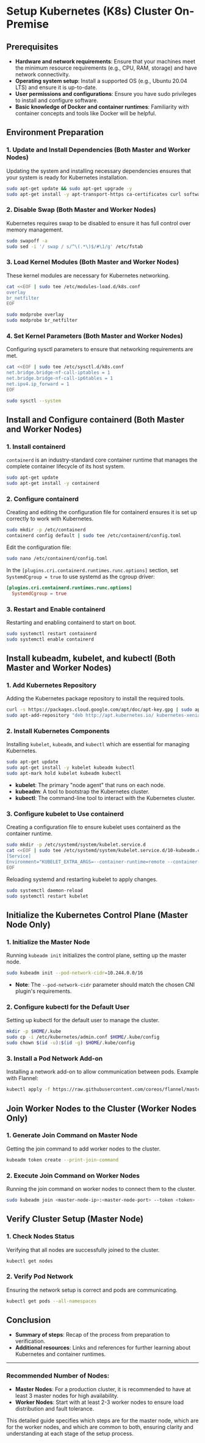 # **Setup Kubernetes (K8s) Cluster On-Premise**

## **Prerequisites**

- **Hardware and network requirements**: Ensure that your machines meet the minimum resource requirements (e.g., CPU, RAM, storage) and have network connectivity.
- **Operating system setup**: Install a supported OS (e.g., Ubuntu 20.04 LTS) and ensure it is up-to-date.
- **User permissions and configurations**: Ensure you have sudo privileges to install and configure software.
- **Basic knowledge of Docker and container runtimes**: Familiarity with container concepts and tools like Docker will be helpful.

## **Environment Preparation**

### **1. Update and Install Dependencies (Both Master and Worker Nodes)**

Updating the system and installing necessary dependencies ensures that your system is ready for Kubernetes installation.

```bash
sudo apt-get update && sudo apt-get upgrade -y
sudo apt-get install -y apt-transport-https ca-certificates curl software-properties-common
```

### **2. Disable Swap (Both Master and Worker Nodes)**

Kubernetes requires swap to be disabled to ensure it has full control over memory management.

```bash
sudo swapoff -a
sudo sed -i '/ swap / s/^\(.*\)$/#\1/g' /etc/fstab
```

### **3. Load Kernel Modules (Both Master and Worker Nodes)**

These kernel modules are necessary for Kubernetes networking.

```bash
cat <<EOF | sudo tee /etc/modules-load.d/k8s.conf
overlay
br_netfilter
EOF

sudo modprobe overlay
sudo modprobe br_netfilter
```

### **4. Set Kernel Parameters (Both Master and Worker Nodes)**

Configuring sysctl parameters to ensure that networking requirements are met.

```bash
cat <<EOF | sudo tee /etc/sysctl.d/k8s.conf
net.bridge.bridge-nf-call-iptables = 1
net.bridge.bridge-nf-call-ip6tables = 1
net.ipv4.ip_forward = 1
EOF

sudo sysctl --system
```

## **Install and Configure containerd (Both Master and Worker Nodes)**

### **1. Install containerd**

`containerd` is an industry-standard core container runtime that manages the complete container lifecycle of its host system.

```bash
sudo apt-get update
sudo apt-get install -y containerd
```

### **2. Configure containerd**

Creating and editing the configuration file for containerd ensures it is set up correctly to work with Kubernetes.

```bash
sudo mkdir -p /etc/containerd
containerd config default | sudo tee /etc/containerd/config.toml
```

Edit the configuration file:

```bash
sudo nano /etc/containerd/config.toml
```

In the `[plugins.cri.containerd.runtimes.runc.options]` section, set `SystemdCgroup = true` to use systemd as the cgroup driver:

```toml
[plugins.cri.containerd.runtimes.runc.options]
  SystemdCgroup = true
```

### **3. Restart and Enable containerd**

Restarting and enabling containerd to start on boot.

```bash
sudo systemctl restart containerd
sudo systemctl enable containerd
```

## **Install kubeadm, kubelet, and kubectl (Both Master and Worker Nodes)**

### **1. Add Kubernetes Repository**

Adding the Kubernetes package repository to install the required tools.

```bash
curl -s https://packages.cloud.google.com/apt/doc/apt-key.gpg | sudo apt-key add -
sudo apt-add-repository "deb http://apt.kubernetes.io/ kubernetes-xenial main"
```

### **2. Install Kubernetes Components**

Installing `kubelet`, `kubeadm`, and `kubectl` which are essential for managing Kubernetes.

```bash
sudo apt-get update
sudo apt-get install -y kubelet kubeadm kubectl
sudo apt-mark hold kubelet kubeadm kubectl
```

- **kubelet**: The primary "node agent" that runs on each node.
- **kubeadm**: A tool to bootstrap the Kubernetes cluster.
- **kubectl**: The command-line tool to interact with the Kubernetes cluster.

### **3. Configure kubelet to Use containerd**

Creating a configuration file to ensure kubelet uses containerd as the container runtime.

```bash
sudo mkdir -p /etc/systemd/system/kubelet.service.d
cat <<EOF | sudo tee /etc/systemd/system/kubelet.service.d/10-kubeadm.conf
[Service]
Environment="KUBELET_EXTRA_ARGS=--container-runtime=remote --container-runtime-endpoint=unix:///run/containerd/containerd.sock"
EOF
```

Reloading systemd and restarting kubelet to apply changes.

```bash
sudo systemctl daemon-reload
sudo systemctl restart kubelet
```

## **Initialize the Kubernetes Control Plane (Master Node Only)**

### **1. Initialize the Master Node**

Running `kubeadm init` initializes the control plane, setting up the master node.

```bash
sudo kubeadm init --pod-network-cidr=10.244.0.0/16
```

- **Note**: The `--pod-network-cidr` parameter should match the chosen CNI plugin's requirements.

### **2. Configure kubectl for the Default User**

Setting up kubectl for the default user to manage the cluster.

```bash
mkdir -p $HOME/.kube
sudo cp -i /etc/kubernetes/admin.conf $HOME/.kube/config
sudo chown $(id -u):$(id -g) $HOME/.kube/config
```

### **3. Install a Pod Network Add-on**

Installing a network add-on to allow communication between pods. Example with Flannel:

```bash
kubectl apply -f https://raw.githubusercontent.com/coreos/flannel/master/Documentation/kube-flannel.yml
```

## **Join Worker Nodes to the Cluster (Worker Nodes Only)**

### **1. Generate Join Command on Master Node**

Getting the join command to add worker nodes to the cluster.

```bash
kubeadm token create --print-join-command
```

### **2. Execute Join Command on Worker Nodes**

Running the join command on worker nodes to connect them to the cluster.

```bash
sudo kubeadm join <master-node-ip>:<master-node-port> --token <token> --discovery-token-ca-cert-hash sha256:<hash>
```

## **Verify Cluster Setup (Master Node)**

### **1. Check Nodes Status**

Verifying that all nodes are successfully joined to the cluster.

```bash
kubectl get nodes
```

### **2. Verify Pod Network**

Ensuring the network setup is correct and pods are communicating.

```bash
kubectl get pods --all-namespaces
```

## **Conclusion**

- **Summary of steps**: Recap of the process from preparation to verification.
- **Additional resources**: Links and references for further learning about Kubernetes and container runtimes.

---

### **Recommended Number of Nodes:**

- **Master Nodes**: For a production cluster, it is recommended to have at least 3 master nodes for high availability.
- **Worker Nodes**: Start with at least 2-3 worker nodes to ensure load distribution and fault tolerance.

This detailed guide specifies which steps are for the master node, which are for the worker nodes, and which are common to both, ensuring clarity and understanding at each stage of the setup process.
